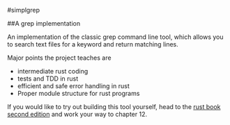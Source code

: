 #simplgrep

##A grep implementation

An implementation of the classic grep command line tool, which allows you to search text files for a keyword and return matching lines.

Major points the project teaches are
  * intermediate rust coding
  * tests and TDD in rust
  * efficient and safe error handling in rust
  * Proper module structure for rust programs

If you would like to try out building this tool yourself, head to the [rust book second edition](https://doc.rust-lang.org/book/second-edition/index.html) and work your way to chapter 12.